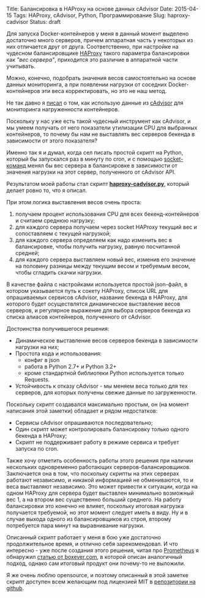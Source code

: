 Title: Балансировка в HAProxy на основе данных cAdvisor
Date: 2015-04-15
Tags: HAProxy, cAdvisor, Python, Программирование
Slug: haproxy-cadvisor
Status: draft

Для запуска Docker-контейнеров у меня в данный момент выделено достаточно много
серверов, причем аппаратная часть у некоторых из них отличается
друг от друга. Соответственно, при настройке на чудесном балансировщике
[HAProxy](http://www.haproxy.org/) такого параметра балансировки
как *"вес сервера"*, приходится это различие в аппаратной части учитывать.

Можно, конечно, подобрать значения весов самостоятельно на основе
данных мониторинга, а при появлении нагрузки от соседних Docker-контейнеров
эти веса корректировать, но это не наш метод.

Не так давно я [писал](/it/check-cadvisor) о том, как использую данные из
[cAdvisor](https://github.com/google/cadvisor) для мониторинга нагруженности
контейнеров.

Поскольку у нас уже есть такой чудесный инструмент как cAdvisor, и мы умеем
получать от него показатели утилизации CPU для выбранных контейнеров, то почему
бы нам не выставлять вес серверов бекенда в зависимости от этого показателя?

Именно так я и думал, когда сел писать простой скрипт на Python,
который бы запускался раз в минуту по cron, и с помощью
[socket-команд](http://cbonte.github.io/haproxy-dconv/configuration-1.4.html#9.2)
менял бы вес сервера в балансировке в зависимости от значения нагрузки
на этот сервер, полученного от cAdvisor API.

Результатом моей работы стал скрипт **[haproxy-cadvisor.py](https://github.com/abulimov/TODO)**,
который делает ровно то, что я описал.

При этом логика выставления весов очень проста:

1. получаем процент использования CPU для всех бекенд-контейнеров и
считаем среднюю нагрузку;
2. для каждого сервера получаем через socket HAProxy текущий вес и
сопоставляем с текущей нагрузкой;
3. для каждого сервера определяем как надо изменить вес в балансировке,
чтобы получить нагрузку, равную посчитанной средней;
4. для каждого сервера выставляем новый вес, изменив его значение на половину
разницы между текущим весом и требуемым весом, чтобы сгладить скачки нагрузки.

В качестве файла с настройками используется простой json-файл, в котором
указывается путь к сокету HAProxy, список URL для опрашиваемых сервисов cAdvisor,
название бекенда в HAProxy, для которого будет осуществлятся динамическое
выставление весов серверов, и регулярное выражение для выбора серверов бекенда из
списка алиасов контейнеров, полученного от cAdvisor.

Достоинства получившегося решения:

* Динамическое выставление весов серверов бекенда в зависимости
нагрузки на них;
* Простота кода и использования:
    - конфиг в json
    - работа в Python 2.7+ и Python 3.2+
    - кроме стандартной библиотеки Python используется только Requests.
* Устойчивость к отказу cAdvisor - мы меняем веса только для тех серверов, для
которых получены свежие данные по загруженности.

Поскольку скрипт создавался максимально простым, он (на момент написания этой
заметки) обладает и рядом недостатков:

* Сервисы cAdvisor опрашиваются последовательно;
* Один скрипт может контролировать балансировку только одного бекенда в HAProxy;
* Скрипт не поддерживает работу в режиме сервиса и требует запуска по cron.

Также хочу отметить особенность работы этого решения при наличии нескольких
одновременно работающих серверов-балансировщиков. Заключается она в том,
что поскольку скрипты на этих серверах работают независимо, и никакой
информацией не обмениваются, то и веса выставляют независимо. Это может
привести к ситуации, когда на одном HAProxy для сервера будет выставлен
минимально возможный вес 1, а на втором вес существенно больший среднего.
На работу балансировки это конечно не влияет, поскольку итоговая нагрузка
получается требуемой, но этот момент следует иметь в виду.
Ну и в случае выхода одного из балансировщиков из строя, второму потребуется
пара минут на выравнивание нагрузки.

Описанный скрипт работает у меня в бою уже достаточно продолжительное время,
и отлично себя зарекомендовал. И что интересно - уже после создания этого
решения, читая про [Prometheus](http://prometheus.io/) я обнаружил
[статью от boxever.com](http://www.boxever.com/balancing-based-on-utilisation-with-haproxy),
в которой описан аналогичный подход, однако сам итоговый продукт они
почему-то не выложили.

Я же очень люблю opensource, и поэтому описанный в этой заметке скрипт доступен
всем желающим под лицензией MIT в [репозитории на github](https://github.com/abulimov/TODO).
